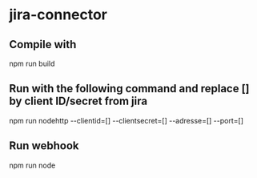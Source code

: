 # jira-connector
## Compile with
npm run build
## Run with the following command and replace [] by client ID/secret from jira
npm run nodehttp --clientid=[] --clientsecret=[] --adresse=[] --port=[]
## Run webhook
npm run node
